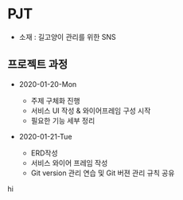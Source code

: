 # PJT
- 소재 : 길고양이 관리를 위한 SNS


## 프로젝트 과정
- 2020-01-20-Mon
  - 주제 구체화 진행
  - 서비스 UI 작성 & 와이어프레임 구성 시작
  - 필요한 기능 세부 정리

- 2020-01-21-Tue
  - ERD작성
  - 서비스 와이어 프레임 작성
  - Git version 관리 연습 및 Git 버젼 관리 규칙 공유

hi